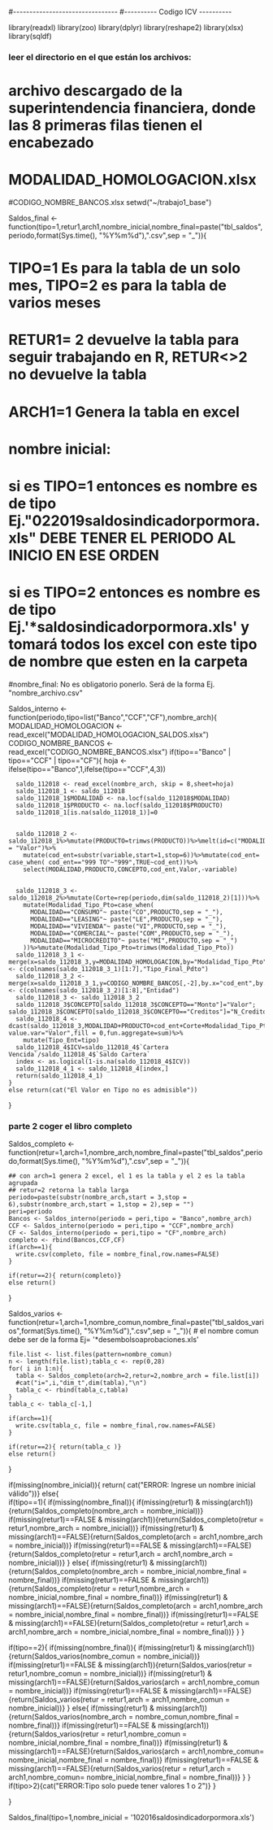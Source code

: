 #--------------------------------
#---------- Codigo ICV ----------

library(readxl)
library(zoo)
library(dplyr)
library(reshape2)
library(xlsx)
library(sqldf)

### leer el directorio en el que están los archivos:
# archivo descargado de la superintendencia financiera, donde las 8 primeras filas tienen el encabezado
# MODALIDAD_HOMOLOGACION.xlsx
#CODIGO_NOMBRE_BANCOS.xlsx
setwd("~/trabajo1_base")



Saldos_final <- function(tipo=1,retur1,arch1,nombre_inicial,nombre_final=paste("tbl_saldos",periodo,format(Sys.time(), "%Y%m%d"),".csv",sep = "_")){
  # TIPO=1 Es para la tabla  de un solo mes, TIPO=2  es para la tabla de varios meses
  # RETUR1= 2 devuelve la tabla  para seguir trabajando en R, RETUR<>2 no devuelve la tabla
  # ARCH1=1 Genera la tabla en excel
  # nombre inicial: 
  #             si es TIPO=1 entonces es nombre es de tipo Ej."022019saldosindicadorpormora.xls" DEBE TENER EL PERIODO AL INICIO EN ESE ORDEN
  #             si es TIPO=2 entonces es nombre es de tipo Ej.'*saldosindicadorpormora.xls' y tomará todos los excel con este tipo de nombre que esten en la carpeta
  #nombre_final: No es obligatorio ponerlo. Será de la forma Ej. "nombre_archivo.csv"
  
  


  Saldos_interno <- function(periodo,tipo=list("Banco","CCF","CF"),nombre_arch){
    MODALIDAD_HOMOLOGACION <- read_excel("MODALIDAD_HOMOLOGACION_SALDOS.xlsx")
    CODIGO_NOMBRE_BANCOS <- read_excel("CODIGO_NOMBRE_BANCOS.xlsx")
    if(tipo=="Banco" | tipo=="CCF" | tipo=="CF"){
      hoja <- ifelse(tipo=="Banco",1,ifelse(tipo=="CCF",4,3))
      
      saldo_112018 <- read_excel(nombre_arch, skip = 8,sheet=hoja)
      saldo_112018_1 <- saldo_112018
      saldo_112018_1$MODALIDAD <- na.locf(saldo_112018$MODALIDAD)
      saldo_112018_1$PRODUCTO <- na.locf(saldo_112018$PRODUCTO)
      saldo_112018_1[is.na(saldo_112018_1)]=0
      
      
      saldo_112018_2 <- saldo_112018_1%>%mutate(PRODUCTO=trimws(PRODUCTO))%>%melt(id=c("MODALIDAD","PRODUCTO","CONCEPTO"),value.name = "Valor")%>%
        mutate(cod_ent=substr(variable,start=1,stop=6))%>%mutate(cod_ent= case_when( cod_ent=="999 TO"~"999",TRUE~cod_ent))%>%
        select(MODALIDAD,PRODUCTO,CONCEPTO,cod_ent,Valor,-variable)
      
      
      saldo_112018_3 <- saldo_112018_2%>%mutate(Corte=rep(periodo,dim(saldo_112018_2)[1]))%>%
        mutate(Modalidad_Tipo_Pto=case_when(
          MODALIDAD=="CONSUMO"~ paste("CO",PRODUCTO,sep = "_"),
          MODALIDAD=="LEASING"~ paste("LE",PRODUCTO,sep = "_"),
          MODALIDAD=="VIVIENDA"~ paste("VI",PRODUCTO,sep = "_"),
          MODALIDAD=="COMERCIAL"~ paste("COM",PRODUCTO,sep = "_"),
          MODALIDAD=="MICROCREDITO"~ paste("MI",PRODUCTO,sep = "_")
        ))%>%mutate(Modalidad_Tipo_Pto=trimws(Modalidad_Tipo_Pto))
      saldo_112018_3_1 <- merge(x=saldo_112018_3,y=MODALIDAD_HOMOLOGACION,by="Modalidad_Tipo_Pto",all.x=TRUE);colnames(saldo_112018_3_1) <- c(colnames(saldo_112018_3_1)[1:7],"Tipo_Final_Pdto")
      saldo_112018_3_2 <- merge(x=saldo_112018_3_1,y=CODIGO_NOMBRE_BANCOS[,-2],by.x="cod_ent",by.y="Cod_Banco",all.x=TRUE);colnames(saldo_112018_3_2) <- c(colnames(saldo_112018_3_2)[1:8],"Entidad")
      saldo_112018_3 <- saldo_112018_3_2  
      saldo_112018_3$CONCEPTO[saldo_112018_3$CONCEPTO=="Monto"]="Valor"; saldo_112018_3$CONCEPTO[saldo_112018_3$CONCEPTO=="Creditos"]="N_Creditos"
      saldo_112018_4 <- dcast(saldo_112018_3,MODALIDAD+PRODUCTO+cod_ent+Corte+Modalidad_Tipo_Pto+Tipo_Final_Pdto+Entidad~CONCEPTO, value.var="Valor",fill = 0,fun.aggregate=sum)%>%
        mutate(Tipo_Ent=tipo)
      saldo_112018_4$ICV=saldo_112018_4$`Cartera Vencida`/saldo_112018_4$`Saldo Cartera`
      index <- as.logical(1-is.na(saldo_112018_4$ICV))
      saldo_112018_4_1 <- saldo_112018_4[index,]
      return(saldo_112018_4_1)
    }
    else return(cat("El Valor en Tipo no es admisible"))  
  }
  
  
  
  ### parte 2 coger el libro completo
  
  Saldos_completo <- function(retur=1,arch=1,nombre_arch,nombre_final=paste("tbl_saldos",periodo,format(Sys.time(), "%Y%m%d"),".csv",sep = "_")){
    
    ## con arch=1 genera 2 excel, el 1 es la tabla y el 2 es la tabla agrupada   
    ## retur=2 retorna la tabla larga  
    periodo=paste(substr(nombre_arch,start = 3,stop = 6),substr(nombre_arch,start = 1,stop = 2),sep = "")
    peri=periodo
    Bancos <- Saldos_interno(periodo = peri,tipo = "Banco",nombre_arch)
    CCF <- Saldos_interno(periodo = peri,tipo = "CCF",nombre_arch)
    CF <- Saldos_interno(periodo = peri,tipo = "CF",nombre_arch)
    completo <- rbind(Bancos,CCF,CF)
    if(arch==1){
      write.csv(completo, file = nombre_final,row.names=FALSE)
    }
    
    if(retur==2){ return(completo)}
    else return()
  }
  
  
  Saldos_varios <- function(retur=1,arch=1,nombre_comun,nombre_final=paste("tbl_saldos_varios",format(Sys.time(), "%Y%m%d"),".csv",sep = "_")){
    # el nombre comun debe ser de la forma  Ej= '*desembolsoaprobaciones.xls'
    
    file.list <- list.files(pattern=nombre_comun)
    n <- length(file.list);tabla_c <- rep(0,28)
    for( i in 1:n){
      tabla <- Saldos_completo(arch=2,retur=2,nombre_arch = file.list[i])
      #cat("i=",i,"dim_t",dim(tabla),"\n")
      tabla_c <- rbind(tabla_c,tabla)
    }
    tabla_c <- tabla_c[-1,]
    
    if(arch==1){
      write.csv(tabla_c, file = nombre_final,row.names=FALSE)
    }
    
    if(retur==2){ return(tabla_c )}
    else return()
  } 




if(missing(nombre_inicial)){ return( cat("ERROR: Ingrese un nombre inicial válido"))}
else{  
  if(tipo==1){
    if(missing(nombre_final)){
      if(missing(retur1) & missing(arch1)){return(Saldos_completo(nombre_arch = nombre_inicial))}
      if(missing(retur1)==FALSE & missing(arch1)){return(Saldos_completo(retur = retur1,nombre_arch = nombre_inicial))}
      if(missing(retur1) & missing(arch1)==FALSE){return(Saldos_completo(arch = arch1,nombre_arch = nombre_inicial))}
      if(missing(retur1)==FALSE & missing(arch1)==FALSE){return(Saldos_completo(retur = retur1,arch = arch1,nombre_arch = nombre_inicial))}
    }
    else{
      if(missing(retur1) & missing(arch1)){return(Saldos_completo(nombre_arch = nombre_inicial,nombre_final = nombre_final))}
      if(missing(retur1)==FALSE & missing(arch1)){return(Saldos_completo(retur = retur1,nombre_arch = nombre_inicial,nombre_final = nombre_final))}
      if(missing(retur1) & missing(arch1)==FALSE){return(Saldos_completo(arch = arch1,nombre_arch = nombre_inicial,nombre_final = nombre_final))}
      if(missing(retur1)==FALSE & missing(arch1)==FALSE){return(Saldos_completo(retur = retur1,arch = arch1,nombre_arch = nombre_inicial,nombre_final = nombre_final))}
    }
  }
  
  if(tipo==2){
    if(missing(nombre_final)){
      if(missing(retur1) & missing(arch1)){return(Saldos_varios(nombre_comun = nombre_inicial))}
      if(missing(retur1)==FALSE & missing(arch1)){return(Saldos_varios(retur = retur1,nombre_comun = nombre_inicial))}
      if(missing(retur1) & missing(arch1)==FALSE){return(Saldos_varios(arch = arch1,nombre_comun = nombre_inicial))}
      if(missing(retur1)==FALSE & missing(arch1)==FALSE){return(Saldos_varios(retur = retur1,arch = arch1,nombre_comun = nombre_inicial))}
    }
    else{
      if(missing(retur1) & missing(arch1)){return(Saldos_varios(nombre_arch = nombre_comun,nombre_final = nombre_final))}
      if(missing(retur1)==FALSE & missing(arch1)){return(Saldos_varios(retur = retur1,nombre_comun = nombre_inicial,nombre_final = nombre_final))}
      if(missing(retur1) & missing(arch1)==FALSE){return(Saldos_varios(arch = arch1,nombre_comun= nombre_inicial,nombre_final = nombre_final))}
      if(missing(retur1)==FALSE & missing(arch1)==FALSE){return(Saldos_varios(retur = retur1,arch = arch1,nombre_comun= nombre_inicial,nombre_final = nombre_final))}
    }
  }  
  if(tipo>2){cat("ERROR:Tipo solo puede tener valores 1 o 2")} 
 }

}


Saldos_final(tipo=1,nombre_inicial = '102016saldosindicadorpormora.xls')

